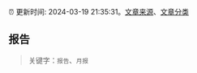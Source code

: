 :alarm_clock: 更新时间: 2024-03-19 21:35:31。[文章来源](/README.md)、[文章分类](/TAGS.md)

## 报告


> 关键字：`报告`、`月报`




